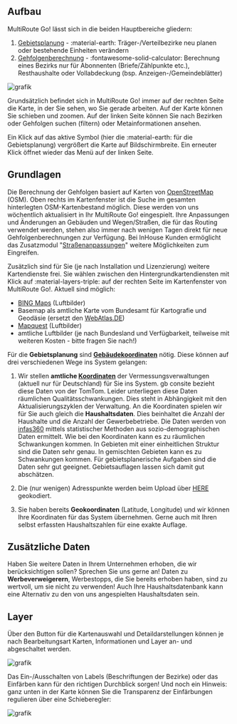
## Aufbau 

MultiRoute Go! lässt sich in die beiden Hauptbereiche gliedern:

1. [Gebietsplanung](../gebietsplanung) - :material-earth: Träger-/Verteilbezirke neu planen oder bestehende Einheiten verändern
2.  [Gehfolgenberechnung](../gehfolgen) - :fontawesome-solid-calculator: Berechnung eines Bezirks nur für Abonnenten (Briefe/Zählpunkte etc.), Resthaushalte oder Vollabdeckung (bsp. Anzeigen-/Gemeindeblätter)

![grafik](https://user-images.githubusercontent.com/99329016/158179701-085bf8a2-27f9-46cc-8b4b-60d599353bc9.png "Menüpunkte Gebietsplanung und Gehfolgenberechnung")

Grundsätzlich befindet sich in MultiRoute Go! immer auf der rechten Seite die Karte, in der Sie sehen, wo Sie gerade arbeiten. Auf der Karte können Sie schieben und zoomen. Auf der linken Seite können Sie nach Bezirken oder Gehfolgen suchen (filtern) oder Metainformationen ansehen. 

Ein Klick auf das aktive Symbol (hier die :material-earth: für die Gebietsplanung) vergrößert die Karte auf Bildschirmbreite. Ein erneuter Klick öffnet wieder das Menü auf der linken Seite.


## Grundlagen

Die Berechnung der Gehfolgen basiert auf Karten von [OpenStreetMap](https://www.openstreetmap.org) (OSM). Oben rechts im Kartenfenster ist die Suche im gesamten hinterlegten OSM-Kartenbestand möglich. Diese werden von uns wöchentlich aktualisiert in Ihr MultiRoute Go! eingespielt. Ihre Anpassungen und Änderungen an Gebäuden und Wegen/Straßen, die für das Routing verwendet werden, stehen also immer nach wenigen Tagen direkt für neue Gehfolgenberechnungen zur Verfügung. Bei InHouse Kunden ermöglicht  das  Zusatzmodul "[Straßenanpassungen](../zusatzmodule/#straenanpassungen)" weitere Möglichkeiten zum Eingreifen.

Zusätzlich sind für Sie (je nach Installation und Lizenzierung) weitere Kartendienste frei. Sie wählen zwischen den Hintergrundkartendiensten mit Klick auf :material-layers-triple: auf der rechten Seite im Kartenfenster von MultiRoute Go!. Aktuell sind möglich:

* [BING Maps](https://www.bing.com/maps) (Luftbilder)
* Basemap als amtliche Karte vom Bundesamt für Kartografie und Geodäsie (ersetzt den [WebAtlas.DE](https://gdz.bkg.bund.de/))
* [Mapquest](https://www.mapquest.com/) (Luftbilder)
* amtliche Luftbilder (je nach Bundesland und Verfügbarkeit, teilweise mit weiteren Kosten - bitte fragen Sie nach!)

Für die **Gebietsplanung** sind **[Gebäudekoordinaten](../definitionen/#koordinaten)** nötig. Diese können auf drei verschiedenen Wege ins System gelangen:

1. Wir stellen **amtliche [Koordinaten](../definitionen/#koordinaten)** der Vermessungsverwaltungen (aktuell nur für Deutschland) für Sie ins System. gb consite bezieht diese Daten von der TomTom. Leider unterliegen diese Daten räumlichen Qualitätsschwankungen. Dies steht in Abhängigkeit mit den Aktualisierungszyklen der Verwaltung. 
An die Koordinaten spielen wir für Sie auch gleich die **Haushaltsdaten**. Dies beinhaltet die Anzahl der Haushalte und die Anzahl der Gewerbebetriebe. Die Daten werden von [infas360](https://www.infas360.de/) mittels statistischer Methoden aus sozio-demographischen Daten ermittelt. Wie bei den Koordinaten kann es zu räumlichen Schwankungen kommen. In Gebieten mit einer einheitlichen Struktur sind die Daten sehr genau. In gemischten Gebieten kann es zu Schwankungen kommen. Für gebietsplanerische Aufgaben sind die Daten sehr gut geeignet. Gebietsauflagen lassen sich damit gut abschätzen. 

2. Die (nur wenigen) Adresspunkte werden beim Upload über [HERE](https://wego.here.com/) geokodiert.

3. Sie haben bereits **Geokoordinaten** (Latitude, Longitude) und wir können Ihre Koordinaten für das System übernehmen. Gerne auch mit Ihren selbst erfassten Haushaltszahlen für eine exakte Auflage.

## Zusätzliche Daten

Haben Sie weitere Daten in Ihrem Unternehmen erhoben, die wir berücksichtigen sollen? Sprechen Sie uns gerne an! Daten zu **Werbeverweigerern**, Werbestopps, die Sie bereits erhoben haben, sind zu wertvoll, um sie nicht zu verwenden! Auch Ihre Haushaltsdatenbank kann eine Alternativ zu den von uns angespielten Haushaltsdaten sein. 


## Layer
Über den Button für die Kartenauswahl und Detaildarstellungen können je nach Bearbeitungsart Karten, Informationen und Layer an- und abgeschaltet werden.

![grafik](https://user-images.githubusercontent.com/99329016/168080007-641d080d-4572-4395-bb77-d30cb7c403b9.png)

Das Ein-/Ausschalten von Labels (Beschriftungen der Bezirke) oder das Einfärben kann für den richtigen Durchblick sorgen! Und noch ein Hinweis: ganz unten in der Karte können Sie die Transparenz der Einfärbungen regulieren über eine Schieberegler:

![grafik](https://user-images.githubusercontent.com/99329016/168080224-0fd8ed04-ad2a-4e03-a149-9ea02038412c.png)



